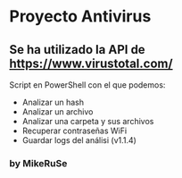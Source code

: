 # Proyecto Antivirus
## Se ha utilizado la API de https://www.virustotal.com/
Script en PowerShell con el que podemos:
- Analizar un hash
- Analizar un archivo
- Analizar una carpeta y sus archivos
- Recuperar contraseñas WiFi
- Guardar logs del análisi (v1.1.4)
### by MikeRuSe
